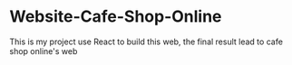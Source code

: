 # Website-Cafe-Shop-Online
This is my project use React to build this web, the final result lead to cafe shop online's web
